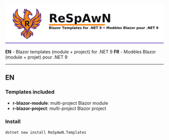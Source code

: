 ![ReSpAwN - Blazor Templates for .NET 9](banner.png)

**EN** - Blazor templates (module + project) for .NET 9
**FR** - Modèles Blazor (module + projet) pour .NET 9

---

## EN

### Templates included
- **r-blazor-module**: multi-project Blazor module
- **r-blazor-project**: multi-project Blazor project

### Install
```bash
dotnet new install ReSpAwN.Templates
```